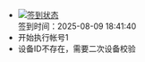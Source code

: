 - [![签到状态](https://github.com/womade/Cloud189-Actions/actions/workflows/main.yml/badge.svg?branch=main)](https://github.com/womade/Cloud189-Actions/actions/workflows/main.yml) <br> 签到时间：2025-08-09 18:41:40
- 开始执行帐号1
- 设备ID不存在，需要二次设备校验
